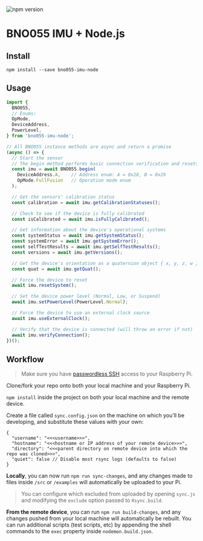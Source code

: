 ![npm version](https://img.shields.io/npm/v/bno055-imu-node.svg?style=for-the-badge&logo=npm&color=c41949)

# BNO055 IMU + Node.js

## Install

```
npm install --save bno055-imu-node
```

## Usage

```ts
import {
  BNO055,
  // Enums:
  OpMode,
  DeviceAddress,
  PowerLevel,
} from 'bno055-imu-node';

// All BNO055 instance methods are async and return a promise
(async () => {
  // Start the sensor
  // The begin method performs basic connection verification and resets the device
  const imu = await BNO055.begin(
    DeviceAddress.A,    // Address enum: A = 0x28, B = 0x29
    OpMode.FullFusion   // Operation mode enum
  );

  // Get the sensors' calibration status
  const calibration = await imu.getCalibrationStatuses();

  // Check to see if the device is fully calibrated
  const isCalibrated = await imu.isFullyCalibrated();

  // Get information about the device's operational systems
  const systemStatus = await imu.getSystemStatus();
  const systemError = await imu.getSystemError();
  const selfTestResults = await imu.getSelfTestResults();
  const versions = await imu.getVersions();

  // Get the device's orientation as a quaternion object { x, y, z, w }
  const quat = await imu.getQuat();

  // Force the device to reset
  await imu.resetSystem();

  // Set the device power level (Normal, Low, or Suspend)
  await imu.setPowerLevel(PowerLevel.Normal);

  // Force the device to use an external clock source
  await imu.useExternalClock();

  // Verify that the device is connected (will throw an error if not)
  await imu.verifyConnection();
})();
```

## Workflow

> Make sure you have [passwordless SSH](https://www.raspberrypi.org/documentation/remote-access/ssh/passwordless.md) access to your Raspberry Pi.

Clone/fork your repo onto both your local machine and your Raspberry Pi.

`npm install` inside the project on both your local machine and the remote device.

Create a file called `sync.config.json` on the machine on which you'll be developing, and substitute these values with your own:

```jsonc
{
  "username": "<<<username>>>",
  "hostname": "<<<hostname or IP address of your remote device>>>",
  "directory": "<<<parent directory on remote device into which the repo was cloned>>>",
  "quiet": false // Disable most rsync logs (defaults to false)
}
```

**Locally**, you can now run `npm run sync-changes`, and any changes made to files inside `/src` or `/examples` will automatically be uploaded to your Pi.

> You can configure which excluded from uploaded by opening `sync.js` and modifying the `exclude` option passed to `Rsync.build`.

**From the remote device**, you can run `npm run build-changes`, and any changes pushed from your local machine will automatically be rebuilt. You can run additional scripts (test scripts, etc) by appending the shell commands to the `exec` property inside `nodemon.build.json`.
